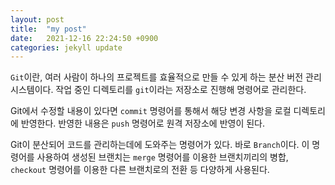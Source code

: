 ```yaml
---
layout: post
title:  "my post"
date:   2021-12-16 22:24:50 +0900
categories: jekyll update
---
```


`Git`이란, 여러 사람이 하나의 프로젝트를 효율적으로 만들 수 있게 하는 분산 버전 관리 시스템이다. 
작업 중인 디렉토리를 `git`이라는 저장소로 진행해 명령어로 관리한다.

Git에서 수정할 내용이 있다면 `commit` 명령어를 통해서 해당 변경 사항을 로컬 디렉토리에 반영한다.
반영한 내용은 `push` 명령어로 원격 저장소에 반영이 된다.

Git이 분산되어 코드를 관리하는데에 도와주는 명령어가 있다. 바로 `Branch`이다. 이 명령어를 사용하여 생성된 브랜치는 `merge` 명령어를 이용한 브랜치끼리의 병합, `checkout` 명령어를 이용한 다른 브랜치로의 전환 등 다양하게 사용된다.
